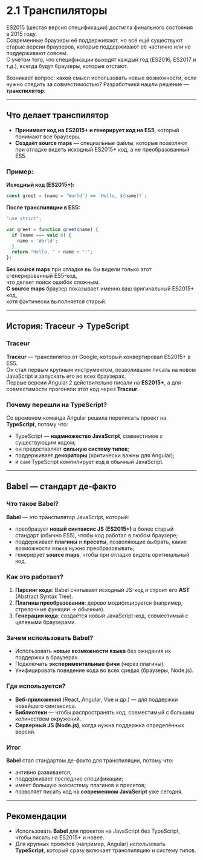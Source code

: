 
# 2.1 Транспиляторы

ES2015 (шестая версия спецификации) достигла финального состояния в 2015 году.  
Современные браузеры её поддерживают, но всё ещё существуют старые версии браузеров,
которые поддерживают её частично или не поддерживают совсем.  
С учётом того, что спецификации выходят каждый год (ES2016, ES2017 и т.д.),
всегда будут браузеры, которые отстают.

Возникает вопрос: какой смысл использовать новые возможности, если нужно следить за совместимостью?
Разработчики нашли решение — **транспилятор**.

---

## Что делает транспилятор

- **Принимает код на ES2015+ и генерирует код на ES5**, который понимают все браузеры.
- **Создаёт source maps** — специальные файлы, которые позволяют при отладке
  видеть исходный ES2015+ код, а не преобразованный ES5.

### Пример:
**Исходный код (ES2015+):**
```javascript
const greet = (name = 'World') => `Hello, ${name}!`;
```

**После транспиляции в ES5:**
```javascript
"use strict";

var greet = function greet(name) {
  if (name === void 0) {
    name = 'World';
  }
  return "Hello, " + name + "!";
};
```

**Без source maps** при отладке вы бы видели только этот сгенерированный ES5-код,  
что делает поиск ошибок сложным.  
**С source maps** браузер показывает именно ваш оригинальный ES2015+ код,  
хотя фактически выполняется старый.

---

## История: Traceur → TypeScript

### Traceur
**Traceur** — транспилятор от Google, который конвертировал ES2015+ в ES5.  
Он стал первым крупным инструментом, позволившим писать на новом JavaScript и запускать
его во всех браузерах.  
Первые версии Angular 2 действительно писали на **ES2015+**, а для совместимости
прогоняли этот код через **Traceur**.

### Почему перешли на TypeScript?
Со временем команда Angular решила переписать проект на **TypeScript**, потому что:
- TypeScript — **надмножество JavaScript**, совместимое с существующим кодом;
- он предоставляет **сильную систему типов**;
- поддерживает **декораторы** (критически важны для Angular);
- и сам TypeScript компилирует код в обычный JavaScript.

---

## Babel — стандарт де-факто

### Что такое Babel?
**Babel** — это транспилятор JavaScript, который:
- преобразует **новый синтаксис JS (ES2015+)** в более старый стандарт (обычно ES5), чтобы код работал в любом браузере;
- поддерживает **плагины** и **пресеты**, позволяющие выбрать, какие возможности языка нужно преобразовывать;
- генерирует **source maps**, чтобы при отладке видеть оригинальный код.

### Как это работает?
1. **Парсинг кода**: Babel считывает исходный JS-код и строит его **AST** (Abstract Syntax Tree).  
2. **Плагины преобразования**: дерево модифицируется (например, стрелочные функции → обычные).  
3. **Генерация кода**: создаётся новый JavaScript-код, совместимый с целевыми браузерами.

### Зачем использовать Babel?
- Использовать **новые возможности языка** без ожидания их поддержки в браузерах.
- Подключать **экспериментальные фичи** (через плагины).
- Унифицировать поведение кода во всех средах (браузеры, Node.js).

### Где используется?
- **Веб-приложения** (React, Angular, Vue и др.) — для поддержки новейшего синтаксиса.  
- **Библиотеки** — чтобы распространять код, совместимый с большим количеством окружений.  
- **Серверный JS (Node.js)**, когда нужна поддержка определённых версий.

### Итог
**Babel** стал стандартом де-факто для транспиляции, потому что:
- активно развивается;
- поддерживает последние спецификации;
- имеет большую экосистему плагинов и пресетов;
- позволяет писать код на **современном JavaScript** уже сегодня.

---

## Рекомендации

- Использовать **Babel** для проектов на JavaScript без TypeScript, чтобы писать на ES2015+ и новее.  
- Для крупных проектов (например, Angular) использовать **TypeScript**, который сразу включает транспиляцию и систему типов.
